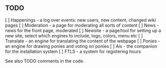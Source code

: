 TODO
----

[ ] Happenings - a log over events: new users, new content, changed wiki pages
[ ] Moderation - a page for moderating all sorts of content
[ ] News - news for the front page, moderated
[ ] Newsite - a page/tool for setting up a new site, select which engines to include, logo, colors, menu etc
[ ] Translate - an engine for translating the content of the webpage
[ ] Ponies - an engine for drawing ponies and voting on ponies
[ ] Ais - the companion for the installation system
[ ] FTLS - a system for registering hours

See also TODO comments in the code.
